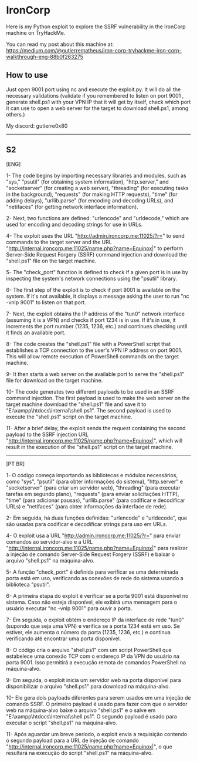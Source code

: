 # IronCorp
Here is my Python exploit to explore the SSRF vulnerability in the IronCorp machine on TryHackMe. 

You can read my post about this machine at: https://medium.com/@gutierrematheus/iron-corp-tryhackme-iron-corp-walkthrough-eng-88b0f263275

<h2>How to use</h2>
Just open 9001 port using nc and execute the exploit.py. It will do all the necessary validations (validate if you remembered to listen on port 9001 , generate shell.ps1 with your VPN IP that it will get by itself, check which port it can use to open a web server for the target to download shell.ps1, among others.)

My discord: gutierre0x80
______________________________________________________________________________________________________________________________________________________________________________________________________________________

<h2>S2</h2>

[ENG]

1- The code begins by importing necessary libraries and modules, such as "sys," "psutil" (for obtaining system information), "http.server," and "socketserver" (for creating a web server), "threading" (for executing tasks in the background), "requests" (for making HTTP requests), "time" (for adding delays), "urllib.parse" (for encoding and decoding URLs), and "netifaces" (for getting network interface information).

2- Next, two functions are defined: "urlencode" and "urldecode," which are used for encoding and decoding strings for use in URLs.

4- The exploit uses the URL "http://admin.ironcorp.me:11025/?r=" to send commands to the target server and the URL "http://internal.ironcorp.me:11025/name.php?name=Equinox|" to perform Server-Side Request Forgery (SSRF) command injection and download the "shell.ps1" file on the target machine.

5- The "check_port" function is defined to check if a given port is in use by inspecting the system's network connections using the "psutil" library.

6- The first step of the exploit is to check if port 9001 is available on the system. If it's not available, it displays a message asking the user to run "nc -vnlp 9001" to listen on that port.

7- Next, the exploit obtains the IP address of the "tun0" network interface (assuming it is a VPN) and checks if port 1234 is in use. If it's in use, it increments the port number (1235, 1236, etc.) and continues checking until it finds an available port.

8- The code creates the "shell.ps1" file with a PowerShell script that establishes a TCP connection to the user's VPN IP address on port 9001. This will allow remote execution of PowerShell commands on the target machine.

9- It then starts a web server on the available port to serve the "shell.ps1" file for download on the target machine.

10- The code generates two different payloads to be used in an SSRF command injection. The first payload is used to make the web server on the target machine download the "shell.ps1" file and save it to "E:\xampp\htdocs\internal\shell.ps1". The second payload is used to execute the "shell.ps1" script on the target machine.

11- After a brief delay, the exploit sends the request containing the second payload to the SSRF injection URL "http://internal.ironcorp.me:11025/name.php?name=Equinox|", which will result in the execution of the "shell.ps1" script on the target machine.
______________________________________________________________________________________________________________________________________________________________________________________________________________________
[PT BR]

1- O código começa importando as bibliotecas e módulos necessários, como "sys", "psutil" (para obter informações do sistema), "http.server" e "socketserver" (para criar um servidor web), "threading" (para executar tarefas em segundo plano), "requests" (para enviar solicitações HTTP), "time" (para adicionar pausas), "urllib.parse" (para codificar e decodificar URLs) e "netifaces" (para obter informações da interface de rede).

2- Em seguida, há duas funções definidas: "urlencode" e "urldecode", que são usadas para codificar e decodificar strings para uso em URLs.

4- O exploit usa a URL "http://admin.ironcorp.me:11025/?r=" para enviar comandos ao servidor-alvo e a URL "http://internal.ironcorp.me:11025/name.php?name=Equinox|" para realizar a injeção de comando Server-Side Request Forgery (SSRF) e baixar o arquivo "shell.ps1" na máquina-alvo.

5- A função "check_port" é definida para verificar se uma determinada porta está em uso, verificando as conexões de rede do sistema usando a biblioteca "psutil".

6- A primeira etapa do exploit é verificar se a porta 9001 está disponível no sistema. Caso não esteja disponível, ele exibirá uma mensagem para o usuário executar "nc -vnlp 9001" para ouvir a porta.

7- Em seguida, o exploit obtém o endereço IP da interface de rede "tun0" (supondo que seja uma VPN) e verifica se a porta 1234 está em uso. Se estiver, ele aumenta o número da porta (1235, 1236, etc.) e continua verificando até encontrar uma porta disponível.

8- O código cria o arquivo "shell.ps1" com um script PowerShell que estabelece uma conexão TCP com o endereço IP da VPN do usuário na porta 9001. Isso permitirá a execução remota de comandos PowerShell na máquina-alvo.

9- Em seguida, o exploit inicia um servidor web na porta disponível para disponibilizar o arquivo "shell.ps1" para download na máquina-alvo.

10- Ele gera dois payloads diferentes para serem usados em uma injeção de comando SSRF. O primeiro payload é usado para fazer com que o servidor web na máquina-alvo baixe o arquivo "shell.ps1" e o salve em "E:\xampp\htdocs\internal\shell.ps1". O segundo payload é usado para executar o script "shell.ps1" na máquina-alvo.

11- Após aguardar um breve período, o exploit envia a requisição contendo o segundo payload para a URL de injeção de comando "http://internal.ironcorp.me:11025/name.php?name=Equinox|", o que resultará na execução do script "shell.ps1" na máquina-alvo.
